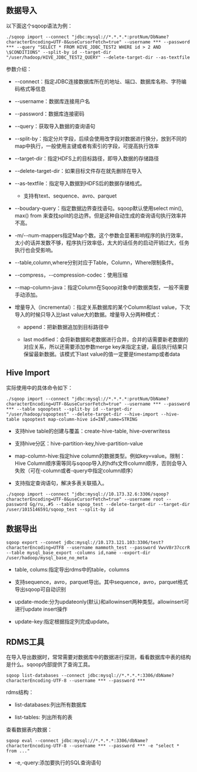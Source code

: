 ## 数据导入

以下面这个sqoop语法为例：

```
./sqoop import --connect "jdbc:mysql://*.*.*.*:protNum/DbName?characterEncoding=UTF-8&useCursorFetch=true" --username *** --password *** --query "SELECT * FROM HIVE_JDBC_TEST2 WHERE id > 2 AND \$CONDITIONS" --split-by id --target-dir "/user/hadoop/HIVE_JDBC_TEST2_QUERY" --delete-target-dir --as-textfile
```

参数介绍：

- --connect：指定JDBC连接数据库所在的地址、端口、数据库名称、字符编码格式等信息

- --username：数据库连接用户名

- --password：数据库连接密码

- --query：获取导入数据的查询语句

- --split-by：指定分片字段，后续会使用改字段对数据进行换分，放到不同的map中执行，一般使用主键或者有索引的字段，可提高执行效率

- --target-dir：指定HDFS上的目标路径，即导入数据的存储路径

- --delete-target-dir：如果目标文件存在就先删除在导入

- --as-textfile：指定导入数据到HDFS后的数据存储格式。

    - 支持有text、sequence、avro、parquet

- --boudary-query：指定数据边界查找语句。sqoop默认使用select min(), max() from 来查找split的总边界。但是这种自动生成的查询语句执行效率并不高。

- -m/--num-mappers指定Map个数。这个参数会显著影响程序的执行效率，太小的话并发数不够，程序执行效率低，太大的话任务的启动开销过大，任务执行也会受影响。

- --table,column,where分别对应于Table，Column，Where限制条件。

- --compress，--compression-codec：使用压缩

- --map-column-java：指定Column在Sqoop对象中的数据类型，一般不需要手动添加。

- 增量导入（incremental）：指定关系数据库的某个Column和last value，下次导入的时候只导入比last value大的数据。增量导入分两种模式：

    - append：把新数据追加到目标路径中

    - last modified：会将新数据和老数据进行合并，合并的话需要新老数据的对应关系，所以还需要添加参数merge key来指定主键，最后执行结果只保留最新数据。该模式下last value的值一定要是timestamp或者data

## Hive Import

实际使用中的具体命令如下：

```
./sqoop import --connect "jdbc:mysql://*.*.*.*:protNum/DbName?characterEncoding=UTF-8&useCursorFetch=true" --username *** --password *** --table sqooptest --split-by id --target-dir "/user/hadoop/sqooptest" --delete-target-dir --hive-import --hive-table sqooptest map-column-hive id=INT,name=STRING
```

- 支持hive table的创建与覆盖：create-hive-table, hive-overwritess

- 支持hive分区：hive-partition-key,hive-partition-value

- map-column-hive:指定hive column的数据类型。例如key=value。限制：Hive Column顺序需等同与sqoop导入的hdfs文件column顺序，否则会导入失败（可在-column或者-query中指定column顺序）

- 支持指定查询语句，解决多表关联插入。

```
./sqoop import --connect "jdbc:mysql://10.173.32.6:3306/sqoop?characterEncoding=UTF-8&useCursorFetch=true" --username root --password Gg/ru,.#5 --table sqoop_test --delete-target-dir --target-dir /user/1015146591/sqoop_test --split-by id
```

## 数据导出

```
sqoop export --connet jdbc:mysql://10.173.121.103:3306/test?characterEncoding=UTF8 --username mammoth_test --password VwvV8r37ccrR --table mysql_base_export -columns id,name --export-dir /user/hadoop/mysql_base_no_meta
```

- table, colums:指定导出rdms中的table，columns

- 支持sequence，avro，parquet导出。其中sequence，avro，parquet格式导出sqoop可自动识别

- update-mode:分为updateonly(默认)和allowinsert两种类型。allowinsert可进行update insert操作

- update-key:指定根据指定列完成update。

## RDMS工具

在导入导出数据时，常常需要对数据库中的数据进行探测，看看数据库中表的结构是什么。sqoop内部提供了查询工具。

```
sqoop list-databases --connect jdbc:mysql://*.*.*.*:3306/dbName?characterEncoding-UTF-8 --username *** --password ***
```
rdms结构：

- list-databases:列出所有数据库

- list-tables: 列出所有的表

查看数据表内数据：

```
sqoop eval --connect jdbc:mysql://*.*.*.*:3306/dbName?characterEncoding-UTF-8 --username *** --password *** -e "select * from ..."
```
- -e,-query:添加要执行的SQL查询语句